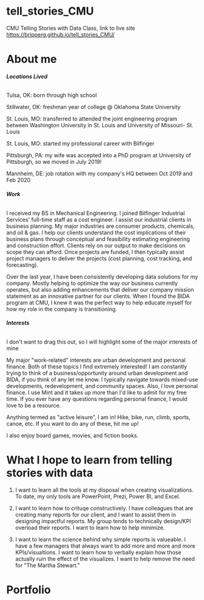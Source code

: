 # tell_stories_CMU
CMU Telling Stories with Data Class, link to live site https://bripperg.github.io/tell_stories_CMU/

# About me

###### **Locations Lived**

Tulsa, OK: born through high school

Stillwater, OK: freshman year of college @ Oklahoma State University

St. Louis, MO: transferred to attended the joint engineering program between Washington University in St. Louis and University of Missouri- St. Louis

St. Louis, MO: started my professional career with Bilfinger

Pittsburgh, PA: my wife was accepted into a PhD program at University of Pittsburgh, so we moved in July 2019!

Mannheim, DE: job rotation with my company's HQ between Oct 2019 and Feb 2020

###### **Work**

I received my BS in Mechanical Engineering. I joined Bilfinger Industrial Services' full-time staff as a cost engineer. I assist our industrial clients in business planning. My major industries are consumer products, chemicals, and oil & gas. I help our clients understand the cost implications of their business plans through conceptual and feasibility estimating engineering and construction effort. Clients rely on our output to make decisions on scope they can afford. Once projects are funded, I then typically assist project managers to deliver the projects (cost planning, cost tracking, and forecasting).

Over the last year, I have been consistently developing data solutions for my company. Mostly helping to optimize the way our business currently operates, but also adding enhancements that deliver our company mission statement as an innovative partner for our clients. When I found the BIDA program at CMU, I knew it was the perfect way to help educate myself for how my role in the company is transitioning.


###### **Interests**

I don't want to drag this out, so I will highlight some of the major interests of mine

My major "work-related" interests are urban development and personal finance. Both of these topics I find extremely interested! I am constantly trying to think of a business/opportunity around urban development and BIDA, if you think of any let me know. I typically navigate towards mixed-use developments, redevelopment, and community spaces. Also, I love personal finance. I use Mint and it takes up more than I'd like to admit for my free time. If you ever have any questions regarding personal finance, I would love to be a resource. 

Anything termed as "active leisure", I am in! Hike, bike, run, climb, sports, canoe, etc. If you want to do any of these, hit me up!

I also enjoy board games, movies, and fiction books. 


# What I hope to learn from telling stories with data

1. I want to learn all the tools at my disposal when creating visualizations. To date, my only tools are PowerPoint, Prezi, Power BI, and Excel. 

2. I want to learn how to crituqe constructively. I have colleagues that are creating many reports for our client, and I want to assist them in designing impactful reports. My group tends to technically design/KPI overload their reports. I want to learn how to help minimize. 

3. I want to learn the science behind why simple reports is valueable. I have a few managers that always want to add more and more and more KPIs/visualtions. I want to learn how to verbally explain how those actually ruin the effect of the visualizes. I want to help remove the need for "The Martha Stewart."


# Portfolio
